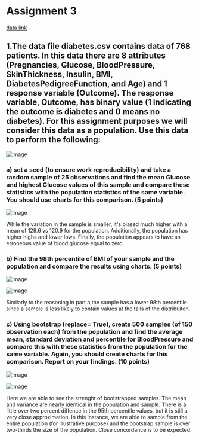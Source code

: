 # Assignment 3  
  
[data link](https://app.box.com/s/7qv44umhw0vnzgmoe9krfkfkv5kf2atv)  
  
## 1.The data file diabetes.csv contains data of 768 patients. In this data there are 8 attributes (Pregnancies, Glucose, BloodPressure, SkinThickness, Insulin, BMI, DiabetesPedigreeFunction, and Age) and 1 response variable (Outcome). The response variable, Outcome, has binary value (1 indicating the outcome is diabetes and 0 means no diabetes). For this assignment purposes we will consider this data as a population. Use this data to perform the following:  
  
![image](https://github.com/Luke-J-Miller/CS5530/assets/111100132/1c7d1988-9551-4406-9a1c-efce71827c33)  
  
### a) set a seed (to ensure work reproducibility) and take a random sample of 25 observations and find the mean Glucose and highest Glucose values of this sample and compare these statistics with the population statistics of the same variable. You should use charts for this comparison. (5 points)  
  
![image](https://github.com/Luke-J-Miller/CS5530/assets/111100132/8424cd0c-fa41-42f8-8a0a-a574a7a7686f)  
  
While the variation in the sample is smaller, it's biased much higher with a mean of 129.6 vs 120.9 for the population.  Additionally, the population has higher highs and lower lows. Finally, the population appears to have an erroneous value of blood glucose equal to zero.  
  
### b) Find the 98th percentile of BMI of your sample and the population and compare the results using charts. (5 points)  
  
![image](https://github.com/Luke-J-Miller/CS5530/assets/111100132/a3d76837-7bc7-4f7f-9674-1a1e865b6abb)  
  
![image](https://github.com/Luke-J-Miller/CS5530/assets/111100132/1237d8df-a77f-46ca-8ea3-8990bdec4184)  
  
Similarly to the reasoning in part a,the sample has a lower 98th percentile since a sample is less likely to contain values at the tails of the distribuiton.  
  
### c) Using bootstrap (replace= True), create 500 samples (of 150 observation each) from the population and find the average mean, standard deviation and percentile for BloodPressure and compare this with these statistics from the population for the same variable. Again, you should create charts for this comparison. Report on your findings. (10 points)  
  
![image](https://github.com/Luke-J-Miller/CS5530/assets/111100132/4cf4509f-bbe7-48df-b1a7-a8477bbe961b)  
  
![image](https://github.com/Luke-J-Miller/CS5530/assets/111100132/fd8a1f9c-9609-45af-8518-542766806400)  
  
Here we are able to see the strenght of bootstrapped samples. The mean and variance are nearly identical in the population and sample.  There is a little over two percent diffence in the 95th percentile values, but it is still a very close approximation.  In this instance, we are able to sample from the entire population (for illustrative purpose) and the bootstrap sample is over two-thirds the size of the population.  Close concordance is to be expected.
